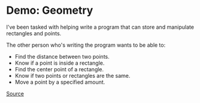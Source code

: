 # Demo: Geometry
I've been tasked with helping write a program that can store and manipulate rectangles and points.

The other person who's writing the program wants to be able to:
* Find the distance between two points.
* Know if a point is inside a rectangle.
* Find the center point of a rectangle.
* Know if two points or rectangles are the same.
* Move a point by a specified amount.

[Source](geometry.py)
